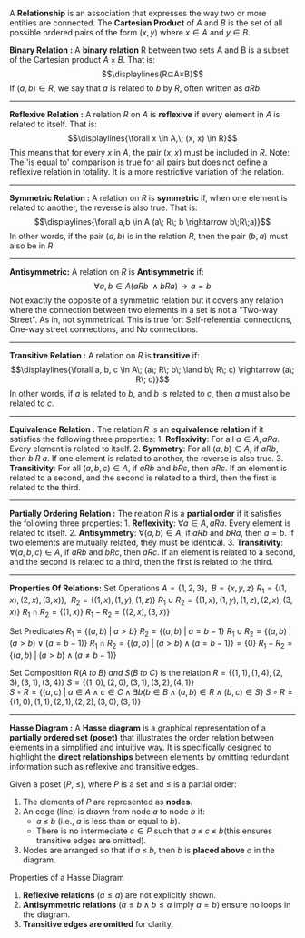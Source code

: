 A **Relationship** is an association that expresses the way two or more entities are connected.
The **Cartesian Product** of $A$ and $B$ is the set of all possible ordered pairs of the form $(x, y)$ where $x \in A$ and $y \in B$.

**Binary Relation :**
	A **binary relation** R between two sets A and B is a subset of the Cartesian product $A×B$. That is:$$\displaylines{R⊆A×B}$$
	If $(a, b) \in R$, we say that $a$ is related to $b$ by $R$, often written as $a R b$.


---

 **Reflexive Relation :**
	A relation $R$ on $A$ is **reflexive** if every element in $A$ is related to itself.
	That is: $$\displaylines{\forall x \in A,\; (x, x) \in R}$$
	This means that for every $x$ in $A$, the pair $(x,x)$ must be included in $R$.
		Note: The 'is equal to' comparison is true for all pairs but does not define a reflexive relation in totality. It is a more restrictive variation of the relation.


---

**Symmetric Relation :**
	A relation on $R$ is **symmetric** if, when one element is related to another, the reverse is also true.
	That is: $$\displaylines{\forall a,b \in A (a\; R\; b \rightarrow b\;R\;a)}$$
	In other words, if the pair $(a,b)$ is in the relation $R$, then the pair $(b,a)$ must also be in $R$.



---

**Antisymmetric:**
	A relation on $R$ is **Antisymmetric** if: $$\forall a, b \in A(aRb\; \land bRa) \rightarrow a = b$$
	Not exactly the opposite of a symmetric relation but it covers any relation where the connection between two elements in a set is not a "Two-way Street". As in, not symmetrical.
	This is true for: Self-referential connections, One-way street connections, and No connections.

---

**Transitive Relation :**
	A relation on $R$ is **transitive** if: $$\displaylines{\forall a, b, c \in A\; (a\; R\; b\; \land b\; R\; c) \rightarrow (a\; R\; c)}$$
	In other words, if $a$ is related to $b$, and $b$ is related to $c$, then $a$ must also be related to $c$.


---

**Equivalence Relation :**
	The relation $R$ is an **equivalence relation** if it satisfies the following three properties:
		1. **Reflexivity**: For all $a \in A, a R a$. Every element is related to itself.
		2. **Symmetry**: For all $(a,b) \in A$, if $a R b$, then $b\; R\; a$. If one element is related to another, the reverse is also true.
		3. **Transitivity**: For all $(a,b,c) \in A$, if $a R b$ and $b R c$, then $a R c$. If an element is related to a second, and the second is related to a third, then the first is related to the third.


---

**Partially Ordering Relation :**
	The relation $R$ is a **partial order** if it satisfies the following three properties:
	1. **Reflexivity**:  $\forall a \in A, a R a$. Every element is related to itself.
	2. **Antisymmetry**:  $\forall(a,b) \in A$, if $a R b$ and $b R a$, then $a=b$. If two elements are mutually related, they must be identical.
	3. **Transitivity**:  $\forall(a,b,c) \in A$, if $a R b$ and $b R c$, then $a R c$. If an element is related to a second, and the second is related to a third, then the first is related to the third.

---

**Properties Of Relations:**
Set Operations
	$A = \{1, 2, 3\},\;\ B = \{x, y, z\}$
	$R_{1} = \{(1, x), (2, x), (3, x)\},\;\ R_{2} = \{(1, x), (1, y), (1, z)\}$
	$R_{1} \cup R_{2} = \{(1,x), (1, y), (1, z), (2, x), (3, x)\}$
	$R_{1} \cap R_{2} = \{(1, x)\}$
	$R_{1} - R_{2} = \{(2, x), (3, x)\}$

Set Predicates
	$R_{1} = \{(a, b)\; |\; a > b\}$
	$R_{2} = \{(a, b)\; |\; a = b - 1\}$
	$R_{1} \cup R_{2} = \{(a, b)\; |\; (a > b) \lor (a = b - 1)\}$
	$R_{1} \cap R_{2} = \{(a, b)\; |\; (a > b) \land (a = b - 1)\} = \{0\}$
	$R_{1} - R_{2} = \{(a, b)\; |\; (a > b) \land (a \neq b - 1)\}$

Set Composition
	$R(A\; to\; B)\; and\; S(B\; to\; C)$ is the relation
	$R = \{(1, 1), (1, 4), (2, 3), (3, 1), (3, 4)\}$
	$S = \{(1, 0), (2, 0), (3, 1), (3, 2), (4, 1)\}$	
	$S \circ R = \{(a, c)\; |\; a \in A \land c \in C \land \exists b(b \in B \land (a, b) \in R \land (b, c) \in S\}$
	$S \circ R = \{(1, 0), (1, 1), (2, 1), (2, 2), (3, 0), (3, 1)\}$


---

**Hasse Diagram :**
A **Hasse diagram** is a graphical representation of a **partially ordered set (poset)** that illustrates the order relation between elements in a simplified and intuitive way. It is specifically designed to highlight the **direct relationships** between elements by omitting redundant information such as reflexive and transitive edges.

Given a poset $(P,\; ≤)$, where $P$ is a set and $≤$ is a partial order:
1. The elements of $P$ are represented as **nodes**.
2. An edge (line) is drawn from node $a$ to node $b$ if:
    - $a\;≤\;b$ (i.e., $a$ is less than or equal to $b$).
    - There is no intermediate $c \in P$ such that $a\;≤\;c\;≤\;b$(this ensures transitive edges are omitted).
3. Nodes are arranged so that if $a\; ≤\; b$, then $b$ is **placed above** $a$ in the diagram.

Properties of a Hasse Diagram
1. **Reflexive relations** $(a \leq a)$ are not explicitly shown.
2.  **Antisymmetric relations** $(a \leq b \land b \leq a$ imply $a=b)$ ensure no loops in the diagram.
3.  **Transitive edges are omitted** for clarity.

